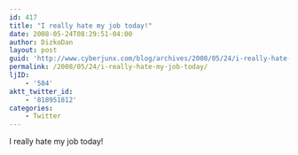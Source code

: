 ```yaml
---
id: 417
title: "I really hate my job today!"
date: 2008-05-24T08:29:51-04:00
author: DizkoDan
layout: post
guid: 'http://www.cyberjunx.com/blog/archives/2008/05/24/i-really-hate-my-job-today/'
permalink: /2008/05/24/i-really-hate-my-job-today/
ljID:
    - '584'
aktt_twitter_id:
    - '818951812'
categories:
    - Twitter
---
```


I really hate my job today!